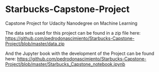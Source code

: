 # Starbucks-Capstone-Project
Capstone Project for Udacity Nanodegree on Machine Learning

The data sets used for this project can be found in a zip file here:
https://github.com/pedrodonascimiento/Starbucks-Capstone-Project/blob/master/data.zip

And the Jupyter book with the development of the Project can be found here:
https://github.com/pedrodonascimiento/Starbucks-Capstone-Project/blob/master/Starbucks_Capstone_notebook.ipynb


